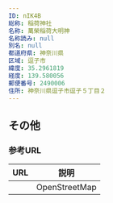 ```yaml
---
ID: nIK4B
総称: 稲荷神社
名称: 萬榮稲荷大明神
名称読み: null
別名: null
都道府県: 神奈川県
区域: 逗子市
緯度: 35.2961819
経度: 139.580056
郵便番号: 2490006
住所: 神奈川県逗子市逗子５丁目２
---
```


## その他

### 参考URL

| URL | 説明          |
| --- | ------------- |
|     | OpenStreetMap |

